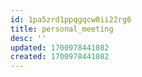 ```yaml
---
id: 1pa5zrd1ppqgqcw0ii22rg6
title: personal_meeting
desc: ''
updated: 1700978441082
created: 1700978441082
---
```

